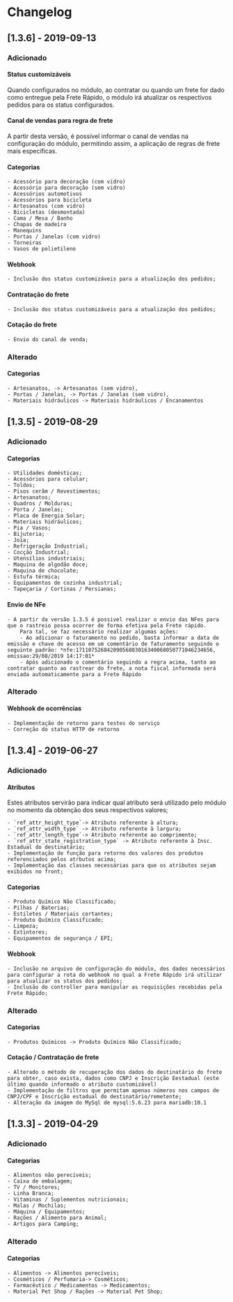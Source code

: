 # Changelog

## [1.3.6] - 2019-09-13
### Adicionado

#### **Status customizáveis**

Quando configurados no módulo, ao contratar ou quando um frete for dado como entregue pela Frete Rápido, o módulo irá atualizar os respectivos pedidos para os status configurados.

#### **Canal de vendas para regra de frete**

A partir desta versão, é possível informar o canal de vendas na configuração do módulo, permitindo assim, a aplicação de regras de frete mais específicas.


#### **Categorias**

	- Acessório para decoração (com vidro)
	- Acessório para decoração (sem vidro)
	- Acessórios automotivos
	- Acessórios para bicicleta
	- Artesanatos (com vidro)
	- Bicicletas (desmontada)
	- Cama / Mesa / Banho
	- Chapas de madeira
	- Manequins
	- Portas / Janelas (com vidro)
	- Torneiras
	- Vasos de polietileno

#### **Webhook**

	- Inclusão dos status customizáveis para a atualização dos pedidos;

#### **Contratação do frete**

	- Inclusão dos status customizáveis para a atualização dos pedidos;

#### **Cotação do frete**

	- Envio do canal de venda;

### Alterado

#### **Categorias**

	- Artesanatos, -> Artesanatos (sem vidro),            
    - Portas / Janelas, -> Portas / Janelas (sem vidro),       
    - Materiais hidráulicos -> Materiais hidráulicos / Encanamentos

## [1.3.5] - 2019-08-29
### Adicionado

#### **Categorias**	

	- Utilidades domésticas;
	- Acessórios para celular;
	- Toldos;
	- Pisos cerâm / Revestimentos;
	- Artesanatos;
	- Quadros / Molduras;
	- Porta / Janelas;
	- Placa de Energia Solar;
	- Materiais hidráulicos;
	- Pia / Vasos;
	- Bijuteria;
	- Joia;
	- Refrigeração Industrial;
	- Cocção Industrial;
	- Utensílios industriais;
	- Maquina de algodão doce;
	- Maquina de chocolate;
	- Estufa térmica;
	- Equipamentos de cozinha industrial;
	- Tapeçaria / Cortinas / Persianas;

#### **Envio de NFe**
 	- A partir da versão 1.3.5 é possivel realizar o envio das NFes para que o rastreio possa ocorrer de forma efetiva pela Frete rápido.
		Para tal, se faz necessário realizar algumas ações:
		- Ao adicionar o faturamento no pedido, basta informar a data de emissão e chave de acesso em um comentário de faturamento seguindo o seguinte padrão: *nfe:17110752684209056803016340068050771046234656, emissao:29/08/2019 14:17:01*
		- Após adicionado o comentário seguindo a regra acima, tanto ao contratar quanto ao rastrear do frete, a nota fiscal informada será enviada automaticamente para a Frete Rápido 

### Alterado

#### **Webhook de ocorrências**
	- Implementação de retorno para testes do serviço
	- Correção do status HTTP de retorno


## [1.3.4] - 2019-06-27
### Adicionado

#### **Atributos**

Estes atributos servirão para indicar qual atributo será utilizado pelo módulo no momento da obtenção dos seus respectivos valores;

	- `ref_attr_height_type`-> Atributo referente à altura;
	- `ref_attr_width_type` -> Atributo referente à largura;
	- `ref_attr_length_type`-> Atributo referente ao comprimento;
	- `ref_attr_state_registration_type` -> Atributo referente à Insc. Estadual do destinatário;
	- Implementação de função para retorno dos valores dos produtos referenciados pelos atrbutos acima;
	- Implementação das classes necessárias para que os atributos sejam exibidos no front;

#### **Categorias**

	- Produto Químico Não Classificado;
	- Pilhas / Baterias;
	- Estiletes / Materiais cortantes;
	- Produto Químico Classificado;
	- Limpeza;
	- Extintores;
	- Equipamentos de segurança / EPI;

#### **Webhook**

	- Inclusão no arquivo de configuração do módulo, dos dados necessários para configurar a rota do webhook no qual a Frete Rápido irá utilizar para atualizar os status dos pedidos;
	- Inclusão do controller para manipular as requisições recebidas pela Frete Rápido;

### Alterado

#### **Categorias**

	- Produtos Químicos -> Produto Químico Não Classificado;

#### **Cotação / Contratação de frete**
	- Alterado o método de recuperação dos dados do destinatário do frete para obter, caso exista, dados como CNPJ e Inscrição Eestadual (este último quando informado o atributo customizável)
	- Implementação de filtros que permitam apenas números nos campos de CNPJ/CPF e Inscrição estadual do destinatário/remetente;
	- Alteração da imagem do MySql de mysql:5.6.23 para mariadb:10.1


## [1.3.3] - 2019-04-29
### Adicionado

#### **Categorias**

	- Alimentos não perecíveis;
    - Caixa de embalagem;
    - TV / Monitores;
    - Linha Branca;
    - Vitaminas / Suplementos nutricionais;
    - Malas / Mochilas;
    - Máquina / Equipamentos;
    - Rações / Alimento para Animal;
    - Artigos para Camping;

### Alterado

#### **Categorias**

	- Alimentos -> Alimentos perecíveis;
	- Cosméticos / Perfumaria-> Cosméticos;
	- Farmacêutico / Medicamentos -> Medicamentos;
	- Material Pet Shop / Rações -> Material Pet Shop;
